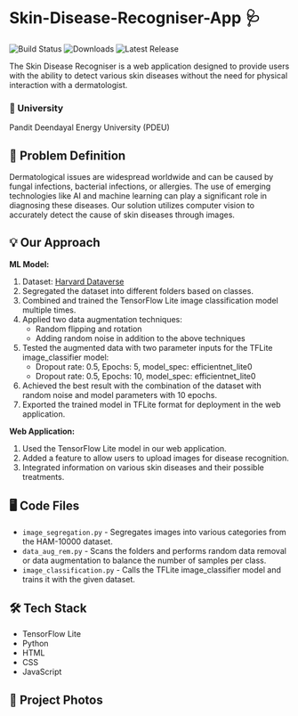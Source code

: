 # Skin-Disease-Recogniser-App 🩺

![Build Status](https://github.com/parammodi9/Skin-Disease-Recogniser-App/workflows/Build/badge.svg)
![Downloads](https://img.shields.io/github/downloads/parammodi9/Skin-Disease-Recogniser-App/total.svg)
![Latest Release](https://img.shields.io/github/v/release/parammodi9/Skin-Disease-Recogniser-App.svg)

The Skin Disease Recogniser is a web application designed to provide users with the ability to detect various skin diseases without the need for physical interaction with a dermatologist.

### 🏫 University
Pandit Deendayal Energy University (PDEU)

## 📝 Problem Definition
Dermatological issues are widespread worldwide and can be caused by fungal infections, bacterial infections, or allergies. The use of emerging technologies like AI and machine learning can play a significant role in diagnosing these diseases. Our solution utilizes computer vision to accurately detect the cause of skin diseases through images.

## 💡 Our Approach
**ML Model:**
1. Dataset: [Harvard Dataverse](https://dataverse.harvard.edu/dataset.xhtml?persistentId=doi:10.7910/DVN/DBW86T)
2. Segregated the dataset into different folders based on classes.
3. Combined and trained the TensorFlow Lite image classification model multiple times.
4. Applied two data augmentation techniques:
   - Random flipping and rotation
   - Adding random noise in addition to the above techniques
5. Tested the augmented data with two parameter inputs for the TFLite image_classifier model:
   - Dropout rate: 0.5, Epochs: 5, model_spec: efficientnet_lite0
   - Dropout rate: 0.5, Epochs: 10, model_spec: efficientnet_lite0
6. Achieved the best result with the combination of the dataset with random noise and model parameters with 10 epochs.
7. Exported the trained model in TFLite format for deployment in the web application.

**Web Application:**
1. Used the TensorFlow Lite model in our web application.
2. Added a feature to allow users to upload images for disease recognition.
3. Integrated information on various skin diseases and their possible treatments.

## 🖥️ Code Files
- `image_segregation.py` - Segregates images into various categories from the HAM-10000 dataset.
- `data_aug_rem.py` - Scans the folders and performs random data removal or data augmentation to balance the number of samples per class.
- `image_classification.py` - Calls the TFLite image_classifier model and trains it with the given dataset.

## 🛠️ Tech Stack
- TensorFlow Lite
- Python
- HTML
- CSS
- JavaScript

## 📸 Project Photos
